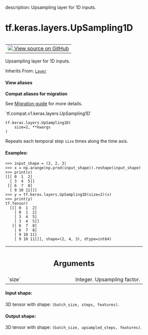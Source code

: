 description: Upsampling layer for 1D inputs.

<div itemscope itemtype="http://developers.google.com/ReferenceObject">
<meta itemprop="name" content="tf.keras.layers.UpSampling1D" />
<meta itemprop="path" content="Stable" />
<meta itemprop="property" content="__init__"/>
<meta itemprop="property" content="__new__"/>
</div>

# tf.keras.layers.UpSampling1D

<!-- Insert buttons and diff -->

<table class="tfo-notebook-buttons tfo-api nocontent" align="left">
<td>
  <a target="_blank" href="https://github.com/tensorflow/tensorflow/blob/r2.4/tensorflow/python/keras/layers/convolutional.py#L2457-L2510">
    <img src="https://www.tensorflow.org/images/GitHub-Mark-32px.png" />
    View source on GitHub
  </a>
</td>
</table>



Upsampling layer for 1D inputs.

Inherits From: [`Layer`](../../../tf/keras/layers/Layer.md)

<section class="expandable">
  <h4 class="showalways">View aliases</h4>
  <p>
<b>Compat aliases for migration</b>
<p>See
<a href="https://www.tensorflow.org/guide/migrate">Migration guide</a> for
more details.</p>
<p>`tf.compat.v1.keras.layers.UpSampling1D`</p>
</p>
</section>

<pre class="devsite-click-to-copy prettyprint lang-py tfo-signature-link">
<code>tf.keras.layers.UpSampling1D(
    size=2, **kwargs
)
</code></pre>



<!-- Placeholder for "Used in" -->

Repeats each temporal step `size` times along the time axis.

#### Examples:



```
>>> input_shape = (2, 2, 3)
>>> x = np.arange(np.prod(input_shape)).reshape(input_shape)
>>> print(x)
[[[ 0  1  2]
  [ 3  4  5]]
 [[ 6  7  8]
  [ 9 10 11]]]
>>> y = tf.keras.layers.UpSampling1D(size=2)(x)
>>> print(y)
tf.Tensor(
  [[[ 0  1  2]
    [ 0  1  2]
    [ 3  4  5]
    [ 3  4  5]]
   [[ 6  7  8]
    [ 6  7  8]
    [ 9 10 11]
    [ 9 10 11]]], shape=(2, 4, 3), dtype=int64)
```

<!-- Tabular view -->
 <table class="responsive fixed orange">
<colgroup><col width="214px"><col></colgroup>
<tr><th colspan="2"><h2 class="add-link">Arguments</h2></th></tr>

<tr>
<td>
`size`
</td>
<td>
Integer. Upsampling factor.
</td>
</tr>
</table>



#### Input shape:

3D tensor with shape: `(batch_size, steps, features)`.



#### Output shape:

3D tensor with shape: `(batch_size, upsampled_steps, features)`.


